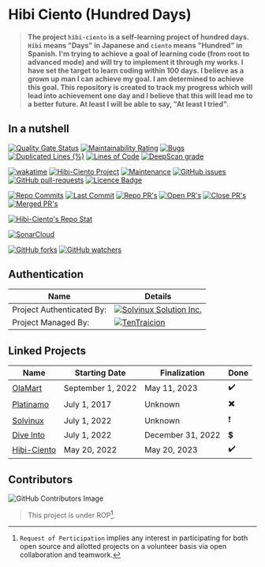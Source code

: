 ﻿# Hibi Ciento (Hundred Days)

> #### The project `hibi-ciento` is a self-learning project of hundred days. `Hibi` means "Days" in Japanese and `ciento` means "Hundred" in Spanish. I'm trying to achieve a goal of learning code (from root to advanced mode) and will try to implement it through my works. I have set the target to learn coding within 100 days. I believe as a grown up man I can achieve my goal. I am determined to achieve this goal. This repository is created to track my progress which will lead into achievement one day and I believe that this will lead me to a better future. At least I will be able to say, "At least I tried".

## In a nutshell

[![Quality Gate Status](https://sonarcloud.io/api/project_badges/measure?project=TenTraicion_hibi-ciento&metric=alert_status)](https://sonarcloud.io/summary/new_code?id=TenTraicion_hibi-ciento)
[![Maintainability Rating](https://sonarcloud.io/api/project_badges/measure?project=TenTraicion_hibi-ciento&metric=sqale_rating)](https://sonarcloud.io/summary/new_code?id=TenTraicion_hibi-ciento)
[![Bugs](https://sonarcloud.io/api/project_badges/measure?project=TenTraicion_hibi-ciento&metric=bugs)](https://sonarcloud.io/summary/new_code?id=TenTraicion_hibi-ciento)
[![Duplicated Lines (%)](https://sonarcloud.io/api/project_badges/measure?project=TenTraicion_hibi-ciento&metric=duplicated_lines_density)](https://sonarcloud.io/summary/new_code?id=TenTraicion_hibi-ciento)
[![Lines of Code](https://sonarcloud.io/api/project_badges/measure?project=TenTraicion_hibi-ciento&metric=ncloc)](https://sonarcloud.io/summary/new_code?id=TenTraicion_hibi-ciento)
[![DeepScan grade](https://deepscan.io/api/teams/18347/projects/21685/branches/629525/badge/grade.svg)](https://deepscan.io/dashboard#view=project&tid=18347&pid=21685&bid=629525)

[![wakatime](https://wakatime.com/badge/github/TenTraicion/hibi-ciento.svg)](https://wakatime.com/badge/github/TenTraicion/hibi-ciento)
[![Hibi-Ciento Project](https://img.shields.io/website-up-down-aqua-red/https/tentraicion.github.io/hibi-ciento/)][Gp]
[![Maintenance](https://img.shields.io/badge/Maintained%3F-yes-green.svg)][Gca]
[![GitHub issues](https://img.shields.io/github/issues/tentraicion/hibi-ciento.svg)][Gi]
[![GitHub pull-requests](https://img.shields.io/github/issues-pr/tentraicion/hibi-ciento.svg)][Gp]
[![Licence Badge](https://badgen.net/github/license/tentraicion/hibi-ciento)][hc]

[![Repo Commits](https://badgen.net/github/commits/tentraicion/hibi-ciento)][hc]
[![Last Commit](https://badgen.net/github/last-commit/tentraicion/hibi-ciento)][hc]
[![Repo PR's](https://badgen.net/github/prs/tentraicion/hibi-ciento)][hc]
[![Open PR's](https://badgen.net/github/open-prs/tentraicion/hibi-ciento)][hc]
[![Close PR's](https://badgen.net/github/closed-prs/tentraicion/hibi-ciento)][hc]
[![Merged PR's](https://badgen.net/github/merged-prs/tentraicion/hibi-ciento)][hc]

[![Hibi-Ciento's Repo Stat](https://github-readme-stats.vercel.app/api/pin/?username=tentraicion&repo=hibi-ciento&theme=ayu-mirage&show_owner=true)][hc]

[![SonarCloud](https://sonarcloud.io/images/project_badges/sonarcloud-white.svg)](https://sonarcloud.io/summary/new_code?id=TenTraicion_hibi-ciento)

[![GitHub forks](https://img.shields.io/github/forks/tentraicion/hibi-ciento.svg?style=social&label=Fork&maxAge=2592000)][Gf]
[![GitHub watchers](https://img.shields.io/github/watchers/tentraicion/hibi-ciento.svg?style=social&label=Watch&maxAge=2592000)][Gw]

## Authentication

| Name                      | Details                                                                                                                       |
| ------------------------- | ----------------------------------------------------------------------------------------------------------------------------- |
| Project Authenticated By: | [![Solvinux Solution Inc.](https://raw.githubusercontent.com/TenTraicion/TenTraicion/master/assets/solvinux/favicon.ico)][S]  |
| Project Managed By:       | [![TenTraicion](https://raw.githubusercontent.com/TenTraicion/TenTraicion/master/assets/ten/favicon.ico)][T]                  |

## Linked Projects
| Name | Starting Date | Finalization | Done |
| ----- | -------------- | -------------- | ---- |
| [OlaMart](/../../../../tentraicion/olamart/blob/master/README.md) | September 1, 2022 | May 11, 2023 | ✔️ |
| [Platinamo](/../../../../platinamo/) | July 1, 2017 | Unknown | ✖️ |
| [Solvinux](/../../../../solvinux/) | July 1, 2022 | Unknown | ❗ |
| [Dive Into](/../../../../dive-into/) | July 1, 2022 | December 31, 2022 | 💲 |
| [Hibi-Ciento](/../../../../tentraicion/hibi-ciento/blob/master/README.md) | May 20, 2022 | May 20, 2023 | ✔️ |


## Contributors

![GitHub Contributors Image](https://contrib.rocks/image?repo=tentraicion/hibi-ciento)

> This project is under ROP[^RoP].

[hc]: https://github.com/TenTraicion/hibi-ciento "Hibi-Ciento"
[S]: https://github.com/solvinux "Solvinux Solution Inc."
[T]: https://github.com/TenTraicion "TenTraicion"
[Gn]: https://GitHub.com/tentraicion/hibi-ciento/network "Hibi-Ciento Project Network"
[Gs]: https://GitHub.com/tentraicion/hibi-ciento/stargazers "Hibi-Ciento Stars"
[Gw]: https://github.com/TenTraicion/hibi-ciento/subscription "Hibi-Ciento Watch"
[Gp]: https://tentraicion.github.io/hibi-ciento/ "Hibi-Ciento"
[Gca]: https://GitHub.com/tentraicion/hibi-ciento/graphs/commit-activity "Commit Actvity"
[Gi]: https://GitHub.com/tentraicion/hibi-ciento/issues/ "Repo Issues"
[Gp]: https://GitHub.com/tentraicion/hibi-ciento/pull/ "Repo Pull"
[Gc]: https://github.com/tentraicion/hibi-ciento/graphs/contributors "Contributors"
[Gf]: https://github.com/TenTraicion/hibi-ciento/fork

[^RoP]: `Request of Perticipation` implies any interest in participating for both open source and allotted projects on a volunteer basis via open collaboration and teamwork.
